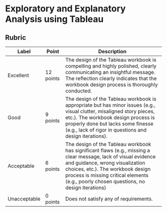 # Exploratory and Explanatory Analysis using Tableau


## Rubric

| Label  | Point | Description |
| --- | --- | --- |
| Excellent  | 12 points  | The design of the Tableau workbook is compelling and highly polished, clearly communicating an insightful message. The reflection clearly indicates that the workbook design process is thoroughly conducted.|
| Good  | 9 points  | The design of the Tableau workbook is appropriate but has minor issues (e.g., visual clutter, misaligned story pieces, etc.). The workbook design process is properly done but lacks some finesse (e.g., lack of rigor in questions and design iterations). |
| Acceptable  | 6 points  | The design of the Tableau workbook has significant flaws (e.g., missing a clear message, lack of visual evidence and guidance, wrong visualization choices, etc.). The workbook design process is missing critical elements (e.g., poorly chosen questions, no design iterations) |
| Unacceptable  | 0 points  | Does not satisfy any of requirements. |
